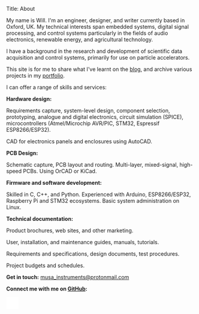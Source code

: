 Title: About

My name is Will. I'm an engineer, designer, and writer currently
based in Oxford, UK. My technical interests span embedded systems, digital
signal processing, and control systems particularly in the fields of audio
electronics, renewable energy, and agricultural technology.

I have a background in the research and development of scientific
data acquisition and control systems, primarily for use on particle accelerators.

This site is for me to share what I've learnt on the [blog](https://www.willfrank.co.uk/),
and archive various projects in my [portfolio](https://willfrank.co.uk/pages/portfolio.html).

I can offer a range of skills and services:

**Hardware design:**

Requirements capture, system-level design, component selection, prototyping, 
analogue and digital electronics, circuit simulation (SPICE), microcontrollers
(Atmel/Microchip AVR/PIC, STM32, Espressif ESP8266/ESP32).

CAD for electronics panels and enclosures using AutoCAD.

**PCB Design:**

Schematic capture, PCB layout and routing. Multi-layer, mixed-signal, high-speed
PCBs. Using OrCAD or KiCad.

**Firmware and software development:**

Skilled in C, C++, and Python. Experienced with Arduino, ESP8266/ESP32,
Raspberry Pi and STM32 ecosystems. Basic system administration on Linux.

**Technical documentation:**

Product brochures, web sites, and other marketing.

User, installation, and maintenance guides, manuals, tutorials.

Requirements and specifications, design documents, test procedures.

Project budgets and schedules.

**Get in touch:** <musa_instruments@protonmail.com>

**Connect me with me on [GitHub](https://github.com/w-frank):**

![GitHub](../images/GitHub-Mark-Light-32px.png)

